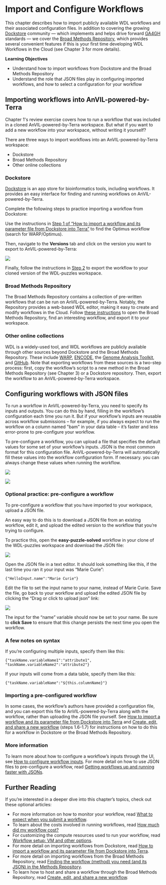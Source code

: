 # Import and Configure Workflows

This chapter describes how to import publicly available WDL workflows and their associated configuration files.
In addition to covering the growing [Dockstore](https://dockstore.org) community — which implements and helps drive forward [GA4GH](https://www.ga4gh.org) standards — we cover the [Broad Methods Repository](https://portal.firecloud.org/#methods), which provides several convenient features if this is your first time developing WDL Workflows in the Cloud (see Chapter 3 for more details).

**Learning Objectives**

- Understand how to import workflows from Dockstore and the Broad Methods Repository
- Understand the role that JSON files play in configuring imported workflows, and how to select a configuration for your workflow

## Importing workflows into AnVIL-powered-by-Terra

Chapter 1's review exercise covers how to run a workflow that was included in a cloned AnVIL-powered-by-Terra workspace. But what if you want to add a new workflow into your workspace, without writing it yourself?

There are three ways to import workflows into an AnVIL-powered-by-Terra workspace:

- Dockstore
- Broad Methods Repository
- Other online collections

### Dockstore

[Dockstore](https://dockstore.org) is an app store for bioinformatics tools, including workflows. It provides an easy interface for finding and running workflows on AnVIL-powered-by-Terra. 

Complete the following steps to practice importing a workflow from Dockstore:

Use the instructions in [Step 1 of “How to import a workflow and its parameter file from Dockstore into Terra”](https://support.terra.bio/hc/en-us/articles/360038137292#heading-1) to find the Optimus workflow (search for WARP/Optimus).

Then, navigate to the **Versions** tab and click on the version you want to export to AnVIL-powered-by-Terra:

![](02-import-configure_files/figure-docx//1o2XnuMbqWVLf4XrsXolIQ7ulfnMlpJlrUxN0Y8aLIVQ_g24c8ed805a1_1_5.png)<!-- -->

Finally, follow the instructions in [Step 2](https://support.terra.bio/hc/en-us/articles/360038137292#heading-2) to export the workflow to your cloned version of the WDL-puzzles workspace.

### Broad Methods Repository

The Broad Methods Repository contains a collection of pre-written workflows that can be run on AnVIL-powered-by-Terra. Notably, the Repository provides a web-based WDL editor, making it easy to create and modify workflows in the Cloud. Follow [these instructions](https://support.terra.bio/hc/en-us/articles/360025674392-Finding-the-workflow-method-you-need-and-its-JSON-in-the-Methods-Repository) to open the Broad Methods Repository, find an interesting workflow, and export it to your workspace. 

### Other online collections

WDL is a widely-used tool, and WDL workflows are publicly available through other sources beyond Dockstore and the Broad Methods Repository. These include [WARP](https://broadinstitute.github.io/warp), [ENCODE](https://www.encodeproject.org/pipelines), the [Genome Analysis Toolkit](https://gatk.broadinstitute.org/hc/en-us), and [GitHub](https://github.com). Note that exporting workflows from these sources is a two-step process: first, copy the workflow’s script to a new method in the Broad Methods Repository (see Chapter 3) or a Dockstore repository. Then, export the workflow to an AnVIL-powered-by-Terra workspace.

## Configuring workflows with JSON files

To run a workflow in AnVIL-powered-by-Terra, you need to specify its inputs and outputs. You can do this by hand, filling in the workflow’s configuration each time you run it. But if your workflow’s inputs are reusable across workflow submissions – for example, if you always expect to run the workflow on a column named "bam" in your data table – it’s faster and less error-prone to pre-configure your workflow. 

To pre-configure a workflow, you can upload a file that specifies the default values for some set of your workflow’s inputs. JSON is the most common format for this configuration file. AnVIL-powered-by-Terra will automatically fill these values into the workflow configuration form. If necessary. you can always change these values when running the workflow. 

![](02-import-configure_files/figure-docx//1o2XnuMbqWVLf4XrsXolIQ7ulfnMlpJlrUxN0Y8aLIVQ_g24c8ed805a1_1_12.png)<!-- -->

![](02-import-configure_files/figure-docx//1o2XnuMbqWVLf4XrsXolIQ7ulfnMlpJlrUxN0Y8aLIVQ_g24c8ed805a1_1_18.png)<!-- -->

### Optional practice: pre-configure a workflow

To pre-configure a workflow that you have imported to your workspace, upload a JSON file.

An easy way to do this is to download a JSON file from an existing workflow, edit it, and upload the edited version to the workflow that you’re trying to configure.

To practice this, open the **easy-puzzle-solved** workflow in your clone of the WDL-puzzles workspace and download the JSON file:

![](02-import-configure_files/figure-docx//1o2XnuMbqWVLf4XrsXolIQ7ulfnMlpJlrUxN0Y8aLIVQ_g24c8ed805a1_1_24.png)<!-- -->

Open the JSON file in a text editor. It should look something like this, if the last time you ran it your input was “Marie Curie”:

```
{"HelloInput.name":"Marie Curie"}
```

Edit the file to set the input name to your name, instead of Marie Curie. Save the file, go back to your workflow and upload the edited JSON file by clicking the “Drag or click to upload json” link:

![](02-import-configure_files/figure-docx//1o2XnuMbqWVLf4XrsXolIQ7ulfnMlpJlrUxN0Y8aLIVQ_g24c8ed805a1_1_30.png)<!-- -->

The input for the “name” variable should now be set to your name. Be sure to **click Save** to ensure that this change persists the next time you open the workflow.

### A few notes on syntax

If you’re configuring multiple inputs, specify them like this:

```
{"taskName.variableName1":"attribute1", "taskName.variableName2":"attribute2"}
```

If your inputs will come from a data table, specify them like this:

```
{"taskName.variableName":"${this.columnName}"}
```

### Importing a pre-configured workflow

In some cases, the workflow’s authors have provided a configuration file, and you can export this file to AnVIL-powered-by-Terra along with the workflow, rather than uploading the JSON file yourself. See [How to import a workflow and its parameter file from Dockstore into Terra](https://support.terra.bio/hc/en-us/articles/360038137292) and [Create, edit, and share a new workflow](https://support.terra.bio/hc/en-us/articles/360031366091) (steps 1.6-1.7) for instructions on how to do this for a workflow in Dockstore or the Broad Methods Repository.

### More information

To learn more about how to configure a workflow’s inputs through the UI, see [How to configure workflow inputs](https://support.terra.bio/hc/en-us/articles/4415971884827). For more detail on how to use JSON files to pre-configure a workflow, read [Getting workflows up and running faster with JSONs](https://support.terra.bio/hc/en-us/articles/360027735471).

## Further Reading

If you’re interested in a deeper dive into this chapter’s topics, check out these optional articles:

- For more information on how to monitor your workflow, read [What to expect when you submit a workflow](https://support.terra.bio/hc/en-us/articles/7093972754971).
- To learn about the costs involved in running workflows, read [How much did my workflow cost?](https://support.terra.bio/hc/en-us/articles/360037862771)
- For customizing the compute resources used to run your workflow, read [Workflow setup: VM and other options](https://support.terra.bio/hc/en-us/articles/360026521831).
- For more detail on importing workflows from Dockstore, read [How to import a workflow and its parameter file from Dockstore into Terra](https://support.terra.bio/hc/en-us/articles/360038137292).
- For more detail on importing workflows from the Broad Methods Repository, read [Finding the workflow (method) you need (and its JSON) in the Methods Repository](https://support.terra.bio/hc/en-us/articles/360025674392).
- To learn how to host and share a workflow through the Broad Methods Repository, read [Create, edit, and share a new workflow](https://support.terra.bio/hc/en-us/articles/360031366091).

